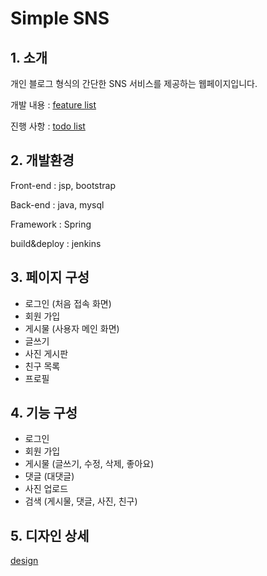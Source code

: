 # Simple SNS
## 1. 소개
개인 블로그 형식의 간단한 SNS 서비스를 제공하는 웹페이지입니다.

개발 내용 : [feature list](https://oss.navercorp.com/2018-nbp-internship-team1/junhee/wiki/Feature-List)

진행 사항 : [todo list]()
## 2. 개발환경
Front-end : jsp, bootstrap

Back-end : java, mysql

Framework : Spring

build&deploy : jenkins
## 3. 페이지 구성
 - 로그인 (처음 접속 화면)
 - 회원 가입
 - 게시물 (사용자 메인 화면)
 - 글쓰기
 - 사진 게시판
 - 친구 목록
 - 프로필
## 4. 기능 구성
 - 로그인
 - 회원 가입
 - 게시물 (글쓰기, 수정, 삭제, 좋아요)
 - 댓글 (대댓글)
 - 사진 업로드
 - 검색 (게시물, 댓글, 사진, 친구)
## 5. 디자인 상세
[design]()
